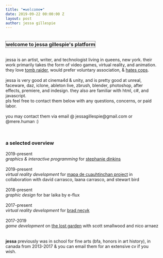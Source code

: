 ```yaml
---
title: "❤welcome❤"
date: 2019-09-22 00:00:00 Z
layout: post
author: jessa gillespie
---
```


<body>
<p>
<h3 style="background:white; border:1.5px dotted#000000; text-align: center; text-decoration: none; display: inline-block;"> <strong>welcome to jessa gillespie's platform</strong> </h3>
</p>
<p>
jessa is an artist, writer, and technologist living in queens, new york.
their work primarily takes the form of video games, virtual reality, and animation.
they love <a href="https://www.reddit.com/r/TombRaider/comments/d6pxi1/my_tomb_raider_collection/">tomb raider</a>, would prefer voluntary association, & <a href="https://thenewinquiry.com/carceral-capitalism/">hates cops</a>.
<br>
<br>
jessa is very good at cinema4d & unity, and is pretty good at unreal, faceware, daz, iclone, ableton live, zbrush, blender, photoshop, after effects, premiere, and indesign. they also are familiar with html, c#, and javascript. <br>
pls feel free to contact them below with any questions, concerns, or paid labor.
<br><br>
you may contact them via email @ jessagillespie@gmail.com or @mere.human :)
</p>
<!-- <form method="post" name="contact_form"
action="contact-form-handler.php">
<br>
    Your Name:
    <input type="text" name="name">
    Email Address:
    <input type="text" name="email">
    Message:
    <textarea name="message"></textarea>
    <input type="submit" value="Submit">
</form>
<P>
	this email submit form doesn't work yet so just email them at jessagillespie@gmail.com until they learn html
</P> -->
<br>

<p>
<h3 > <strong>a selected overview</strong> </h3>
2019-present <br>
<i>graphics & interactive programming</i> for <a href= "https://www.stephaniedinkins.com/ntoo.html">stephanie dinkins</a>
	<br>
	<br>
2019-present<br>
<i>virtual reality development</i> for <a href="https://unmpress.com/books/cave-city-and-eagles-nest/9780826342836">mapa de cuauhtinchan project</a> in collaboration with davíd carrasco, laana carrasco, and stewart bird  
	<br>
	<br>
2018-present<br>
<i>graphic design</i> for bar laika by e-flux
	<br>
	<br>
2017-present<br>
<i>virtual reality development</i> for <a href="https://www.bradnecyk.com/">brad necyk</a>
	<br>
	<br>
2017-2019<br>
<i>game development</i> on <a href="http://www.audiogameslab.ca/">the lost garden</a> with scott smallwood and nico arnaez
	<br>
	<br>
	<br>
<b>jessa</b> previously was in school for fine arts (bfa, honors in art history), in canada from 2013-2017 & you can email them for an extensive cv if you wish.
</p>
</body>




